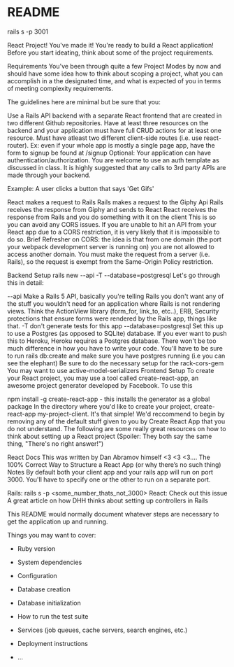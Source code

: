 # README

rails s -p 3001

React Project!
You've made it! You're ready to build a React application! Before you start ideating, think about some of the project requirements.

Requirements
You've been through quite a few Project Modes by now and should have some idea how to think about scoping a project, what you can accomplish in a the designated time, and what is expected of you in terms of meeting complexity requirements.

The guidelines here are minimal but be sure that you:

Use a Rails API backend with a separate React frontend that are created in two different Github repositories.
Have at least three resources on the backend and your application must have full CRUD actions for at least one resource.
Must have atleast two different client-side routes (i.e. use react-router). Ex: even if your whole app is mostly a single page app, have the form to signup be found at /signup
Optional: Your application can have authentication/authorization. You are welcome to use an auth template as discussed in class.
It is highly suggested that any calls to 3rd party APIs are made through your backend.

Example: A user clicks a button that says 'Get Gifs'

React makes a request to Rails
Rails makes a request to the Giphy Api
Rails receives the response from Giphy and sends to React
React receives the response from Rails and you do something with it on the client
This is so you can avoid any CORS issues. If you are unable to hit an API from your React app due to a CORS restriction, it is very likely that it is impossible to do so. Brief Refresher on CORS: the idea is that from one domain (the port your webpack development server is running on) you are not allowed to access another domain. You must make the request from a server (i.e. Rails), so the request is exempt from the Same-Origin Policy restriction.

Backend Setup
rails new <my-project> --api -T --database=postgresql
Let's go through this in detail:

--api
Make a Rails 5 API, basically you're telling Rails you don't want any of the stuff you wouldn't need for an application where Rails is not rendering views. Think the ActionView library (form_for, link_to, etc..), ERB, Security protections that ensure forms were rendered by the Rails app, things like that.
-T
don't generate tests for this app
--database=postgresql
Set this up to use a Postgres (as opposed to SQLite) database. If you ever want to push this to Heroku, Heroku requires a Postgres database. There won't be too much difference in how you have to write your code. You'll have to be sure to run rails db:create and make sure you have postgres running (i.e you can see the elephant)
Be sure to do the necessary setup for the rack-cors-gem
You may want to use active-model-serializers
Frontend Setup
To create your React project, you may use a tool called create-react-app, an awesome project generator developed by Facebook. To use this

npm install -g create-react-app - this installs the generator as a global package
In the directory where you'd like to create your project, create-react-app my-project-client. It's that simple!
We'd reccommend to begin by removing any of the default stuff given to you by Create React App that you do not understand. The following are some really great resources on how to think about setting up a React project (Spoiler: They both say the same thing, "There's no right answer!")

React Docs This was written by Dan Abramov himself <3 <3 <3....
The 100% Correct Way to Structure a React App (or why there’s no such thing)
Notes
By default both your client app and your rails app will run on port 3000. You'll have to specify one or the other to run on a separate port.

Rails: rails s -p <some_number_thats_not_3000>
React: Check out this issue
A great article on how DHH thinks about setting up controllers in Rails

This README would normally document whatever steps are necessary to get the
application up and running.

Things you may want to cover:

* Ruby version

* System dependencies

* Configuration

* Database creation

* Database initialization

* How to run the test suite

* Services (job queues, cache servers, search engines, etc.)

* Deployment instructions

* ...
